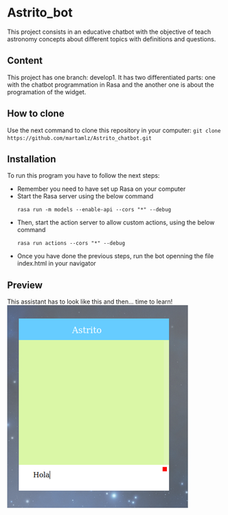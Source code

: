 # Astrito_bot
This project consists in an educative chatbot with the objective of teach astronomy concepts about different topics with definitions and questions.

## Content
This project has one branch: develop1. It has two differentiated parts: one with the chatbot programmation in Rasa and the another one is about the programation of the widget.

## How to clone
Use the next command to clone this repository in your computer:
    ```
    git clone https://github.com/martamlz/Astrito_chatbot.git
    ```
    
## Installation
To run this program you have to follow the next steps:
* Remember you need to have set up Rasa on your computer
* Start the Rasa server using the below command
    ```
    rasa run -m models --enable-api --cors "*" --debug
    ```
* Then, start the action server to allow custom actions, using the below command
    ```
    rasa run actions --cors "*" --debug
    ```
* Once you have done the previous steps, run the bot openning the file index.html in your navigator

## Preview
This assistant has to look like this and then... time to learn!
![](https://raw.githubusercontent.com/martamlz/Astrito_chatbot/develop1/doc/preview.png)
